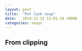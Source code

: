```yaml
---
layout: post
title:  "Pot luck soup"
date:   2019-12-22 12:01:10 +0000
categories: soups
---
```


## From clipping